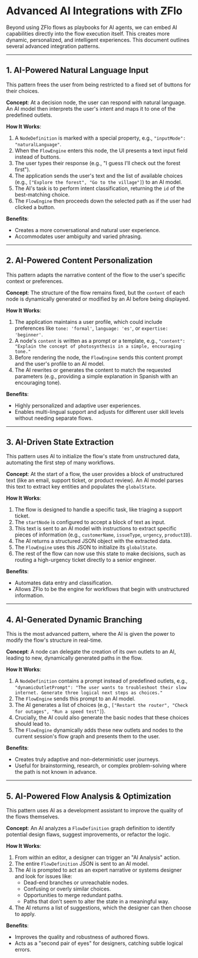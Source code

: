 # Advanced AI Integrations with ZFlo

Beyond using ZFlo flows as playbooks for AI agents, we can embed AI capabilities directly into the flow execution itself. This creates more dynamic, personalized, and intelligent experiences. This document outlines several advanced integration patterns.

---

## 1. AI-Powered Natural Language Input

This pattern frees the user from being restricted to a fixed set of buttons for their choices.

**Concept**: At a decision node, the user can respond with natural language. An AI model then interprets the user's intent and maps it to one of the predefined outlets.

**How It Works**:

1.  A `NodeDefinition` is marked with a special property, e.g., `"inputMode": "naturalLanguage"`.
2.  When the `FlowEngine` enters this node, the UI presents a text input field instead of buttons.
3.  The user types their response (e.g., "I guess I'll check out the forest first").
4.  The application sends the user's text and the list of available choices (e.g., `["Explore the forest", "Go to the village"]`) to an AI model.
5.  The AI's task is to perform intent classification, returning the `id` of the best-matching choice.
6.  The `FlowEngine` then proceeds down the selected path as if the user had clicked a button.

**Benefits**:

- Creates a more conversational and natural user experience.
- Accommodates user ambiguity and varied phrasing.

---

## 2. AI-Powered Content Personalization

This pattern adapts the narrative content of the flow to the user's specific context or preferences.

**Concept**: The structure of the flow remains fixed, but the `content` of each node is dynamically generated or modified by an AI before being displayed.

**How It Works**:

1.  The application maintains a user profile, which could include preferences like `tone: 'formal'`, `language: 'es'`, or `expertise: 'beginner'`.
2.  A node's `content` is written as a prompt or a template, e.g., `"content": "Explain the concept of photosynthesis in a simple, encouraging tone."`
3.  Before rendering the node, the `FlowEngine` sends this content prompt and the user's profile to an AI model.
4.  The AI rewrites or generates the content to match the requested parameters (e.g., providing a simple explanation in Spanish with an encouraging tone).

**Benefits**:

- Highly personalized and adaptive user experiences.
- Enables multi-lingual support and adjusts for different user skill levels without needing separate flows.

---

## 3. AI-Driven State Extraction

This pattern uses AI to initialize the flow's state from unstructured data, automating the first step of many workflows.

**Concept**: At the start of a flow, the user provides a block of unstructured text (like an email, support ticket, or product review). An AI model parses this text to extract key entities and populates the `globalState`.

**How It Works**:

1.  The flow is designed to handle a specific task, like triaging a support ticket.
2.  The `startNode` is configured to accept a block of text as input.
3.  This text is sent to an AI model with instructions to extract specific pieces of information (e.g., `customerName`, `issueType`, `urgency`, `productID`).
4.  The AI returns a structured JSON object with the extracted data.
5.  The `FlowEngine` uses this JSON to initialize its `globalState`.
6.  The rest of the flow can now use this state to make decisions, such as routing a high-urgency ticket directly to a senior engineer.

**Benefits**:

- Automates data entry and classification.
- Allows ZFlo to be the engine for workflows that begin with unstructured information.

---

## 4. AI-Generated Dynamic Branching

This is the most advanced pattern, where the AI is given the power to modify the flow's structure in real-time.

**Concept**: A node can delegate the creation of its own outlets to an AI, leading to new, dynamically generated paths in the flow.

**How It Works**:

1.  A `NodeDefinition` contains a prompt instead of predefined outlets, e.g., `"dynamicOutletPrompt": "The user wants to troubleshoot their slow internet. Generate three logical next steps as choices."`
2.  The `FlowEngine` sends this prompt to an AI model.
3.  The AI generates a list of choices (e.g., `["Restart the router", "Check for outages", "Run a speed test"]`).
4.  Crucially, the AI could also generate the basic nodes that these choices should lead to.
5.  The `FlowEngine` dynamically adds these new outlets and nodes to the current session's flow graph and presents them to the user.

**Benefits**:

- Creates truly adaptive and non-deterministic user journeys.
- Useful for brainstorming, research, or complex problem-solving where the path is not known in advance.

---

## 5. AI-Powered Flow Analysis & Optimization

This pattern uses AI as a development assistant to improve the quality of the flows themselves.

**Concept**: An AI analyzes a `FlowDefinition` graph definition to identify potential design flaws, suggest improvements, or refactor the logic.

**How It Works**:

1.  From within an editor, a designer can trigger an "AI Analysis" action.
2.  The entire `FlowDefinition` JSON is sent to an AI model.
3.  The AI is prompted to act as an expert narrative or systems designer and look for issues like:
    - Dead-end branches or unreachable nodes.
    - Confusing or overly similar choices.
    - Opportunities to merge redundant paths.
    - Paths that don't seem to alter the state in a meaningful way.
4.  The AI returns a list of suggestions, which the designer can then choose to apply.

**Benefits**:

- Improves the quality and robustness of authored flows.
- Acts as a "second pair of eyes" for designers, catching subtle logical errors.
